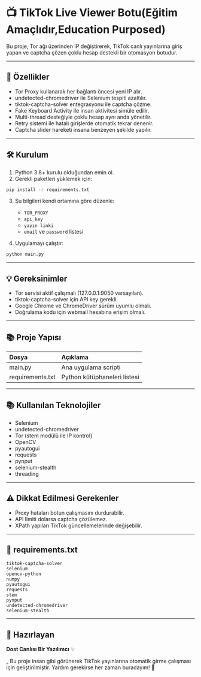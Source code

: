 
# 📺 TikTok Live Viewer Botu(Eğitim Amaçlıdır,Education Purposed)

Bu proje, Tor ağı üzerinden IP değiştirerek, TikTok canlı yayınlarına giriş yapan ve captcha çözen çoklu hesap destekli bir otomasyon botudur.

---

## 🚀 Özellikler

- Tor Proxy kullanarak her bağlantı öncesi yeni IP alır.
- undetected-chromedriver ile Selenium tespiti azaltılır.
- tiktok-captcha-solver entegrasyonu ile captcha çözme.
- Fake Keyboard Activity ile insan aktivitesi simüle edilir.
- Multi-thread desteğiyle çoklu hesap aynı anda yönetilir.
- Retry sistemi ile hatalı girişlerde otomatik tekrar denenir.
- Captcha slider hareketi insana benzeyen şekilde yapılır.

---

## 🛠 Kurulum

1. Python 3.8+ kurulu olduğundan emin ol.
2. Gerekli paketleri yüklemek için:

```bash
pip install -r requirements.txt
```

3. Şu bilgileri kendi ortamına göre düzenle:
    - `TOR_PROXY`
    - `api_key`
    - `yayın linki`
    - `email` ve `password` listesi

4. Uygulamayı çalıştır:

```bash
python main.py
```

---

## 💡 Gereksinimler

- Tor servisi aktif çalışmalı (127.0.0.1:9050 varsayılan).
- tiktok-captcha-solver için API key gerekli.
- Google Chrome ve ChromeDriver sürüm uyumlu olmalı.
- Doğrulama kodu için webmail hesabına erişim olmalı.

---

## 📚 Proje Yapısı

| Dosya | Açıklama |
|:---|:---|
| main.py | Ana uygulama scripti |
| requirements.txt | Python kütüphaneleri listesi |

---

## 📚 Kullanılan Teknolojiler

- Selenium
- undetected-chromedriver
- Tor (stem modülü ile IP kontrol)
- OpenCV
- pyautogui
- requests
- pynput
- selenium-stealth
- threading

---

## ⚠️ Dikkat Edilmesi Gerekenler

- Proxy hataları botun çalışmasını durdurabilir.
- API limiti dolarsa captcha çözülemez.
- XPath yapıları TikTok güncellemelerinde değişebilir.

---

## 📜 requirements.txt

```text
tiktok-captcha-solver
selenium
opencv-python
numpy
pyautogui
requests
stem
pynput
undetected-chromedriver
selenium-stealth
```

---

## 👑 Hazırlayan

**Dost Canlısı Bir Yazılımcı** ✨

„ Bu proje insan gibi görünerek TikTok yayınlarına otomatik girme çalışması için geliştirilmiştir. Yardım gerekirse her zaman buradayım! 🚀
